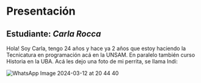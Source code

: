 # Presentación

## Estudiante: _Carla Rocca_
Hola! Soy Carla, tengo 24 años y hace ya 2 años que estoy haciendo la Tecnicatura en programación acá en la UNSAM. En paralelo también curso Historia en la UBA. 
Acá les dejo una foto de mi perrita, se llama Indi:

![WhatsApp Image 2024-03-12 at 20 44 40](https://github.com/algo1unsam/tp0-presentacion-carlasolrocca/assets/65784295/fbc1f8a1-26ea-499f-bb7a-ce07cd06d98c)
